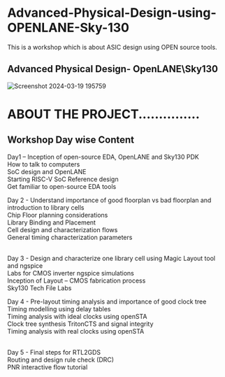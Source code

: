 # Advanced-Physical-Design-using-OPENLANE-Sky-130
This is a workshop which is about ASIC design using OPEN source tools.
<br>
## Advanced Physical Design- OpenLANE\Sky130
![Screenshot 2024-03-19 195759](https://github.com/VAANYA-SHARMA/Advanced-Physical-Design-using-OPENLANE-Sky-130/assets/163661889/9e3eb63d-d8ec-4051-96e3-3a3a06a7a540)
<br>
# ABOUT THE PROJECT...............
## Workshop Day wise Content 

Day1 – Inception of open-source EDA, OpenLANE and Sky130 PDK
<br> How to talk to computers
<br> SoC design and OpenLANE
<br> Starting RISC-V SoC Reference design
<br> Get familiar to open-source EDA tools

Day 2 - Understand importance of good floorplan vs bad floorplan and introduction to library cells
<br> Chip Floor planning considerations
<br> Library Binding and Placement
<br> Cell design and characterization flows
<br> General timing characterization parameters

<br> Day 3 - Design and characterize one library cell using Magic Layout tool and ngspice
<br> Labs for CMOS inverter ngspice simulations
<br> Inception of Layout – CMOS fabrication process
<br> Sky130 Tech File Labs

Day 4 - Pre-layout timing analysis and importance of good clock tree
<br> Timing modelling using delay tables
<br> Timing analysis with ideal clocks using openSTA
<br> Clock tree synthesis TritonCTS and signal integrity
<br> Timing analysis with real clocks using openSTA

<br> Day 5 - Final steps for RTL2GDS
<br> Routing and design rule check (DRC)
<br> PNR interactive flow tutorial

